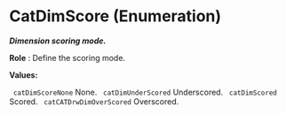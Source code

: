 # CatDimScore (Enumeration)

**_Dimension scoring mode._**

**Role** : Define the scoring mode.

**Values:**

` catDimScoreNone`      None.
` catDimUnderScored`      Underscored.
` catDimScored`      Scored.
` catCATDrwDimOverScored`      Overscored.